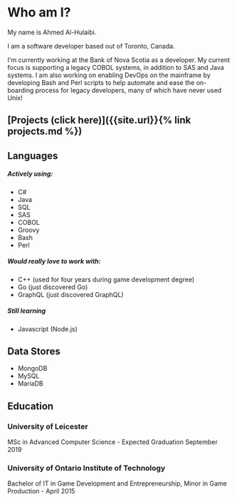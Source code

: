 # Who am I?
My name is Ahmed Al-Hulaibi. 

I am a software developer based out of Toronto, Canada.

I'm currently working at the Bank of Nova Scotia as a developer. My current focus is supporting a legacy COBOL systems, in addition to SAS and Java systems. I am also working on enabling DevOps on the mainframe by developing Bash and Perl scripts to help automate and ease the on-boarding process for legacy developers, many of which have never used Unix!

## [Projects (click here)]({{site.url}}{% link projects.md %})

## Languages
##### Actively using:
- C#
- Java
- SQL
- SAS
- COBOL
- Groovy
- Bash
- Perl

##### Would really love to work with:
- C++ (used for four years during game development degree)
- Go (just discovered Go)
- GraphQL (just discovered GraphQL)

##### Still learning
- Javascript (Node.js)

## Data Stores
- MongoDB
- MySQL
- MariaDB

## Education
### University of Leicester
MSc in Advanced Computer Science - Expected Graduation September 2019

### University of Ontario Institute of Technology
Bachelor of IT in Game Development and Entrepreneurship, Minor in Game Production - April 2015